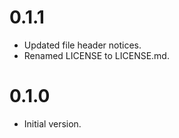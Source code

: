 
0.1.1
=====

 - Updated file header notices.
 - Renamed LICENSE to LICENSE.md.

0.1.0
=====

 - Initial version.
